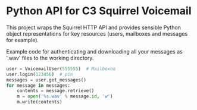 # Python API for C3 Squirrel Voicemail

This project wraps the Squirrel HTTP API and provides sensible Python object representations for key resources (users, mailboxes and messages for example).

Example code for authenticating and downloading all your messages as '.wav' files to the working directory.
```python
user = VoicemailUser(555555)  # Mailboxno
user.login(123456)  # pin
messages = user.get_messages()
for message in messages:
    contents = message.retrieve()
    m = open('%s.wav' % message.id, 'w')
    m.write(contents)
```
